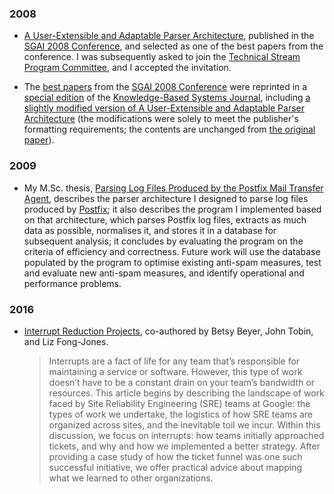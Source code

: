 ### 2008

*   [A User-Extensible and Adaptable Parser
    Architecture](/publications/sgai-2008.pdf), published in the [SGAI 2008
    Conference](http://www.bcs-sgai.org/ai2008/), and selected as one of the
    best papers from the conference.  I was subsequently asked to join the
    [Technical Stream Program Committee](http://www.bcs-sgai.org/tpc/?x=491),
    and I accepted the invitation.

*   The [best papers](http://www.bcs-sgai.org/sgai/kbsj_ai2008.htm) from the
    [SGAI 2008 Conference](http://www.bcs-sgai.org/ai2008/) were reprinted in a
    [special
    edition](http://www.sciencedirect.com/science?_ob=PublicationURL&_tockey=%23TOC%235652%232009%23999779992%231492106%23FLA%23&_cdi=5652&_pubType=J&_auth=y&_acct=C000050221&_version=1&_urlVersion=0&_userid=10&md5=c8b5b4f07319ac01a00136db989ce839)
    of the [Knowledge-Based Systems
    Journal](http://www.elsevier.com/wps/find/journaldescription.cws_home/525448/description),
    including [a slightly modified version of A User-Extensible and Adaptable
    Parser
    Architecture](http://www.sciencedirect.com/science?_ob=ArticleURL&_udi=B6V0P-4VDH8TX-2&_user=10&_coverDate=10%2F31%2F2009&_rdoc=7&_fmt=high&_orig=browse&_srch=doc-info%28%23toc%235652%232009%23999779992%231492106%23FLA%23display%23Volume%29&_cdi=5652&_sort=d&_docanchor=&_ct=13&_acct=C000050221&_version=1&_urlVersion=0&_userid=10&md5=5c31a86b511324c294ed5ef10d775f85)
    (the modifications were solely to meet the publisher's formatting
    requirements; the contents are unchanged from [the original
    paper](/publications/sgai-2008.pdf)).

### 2009

*   My M.Sc. thesis, [Parsing Log Files Produced by the Postfix Mail Transfer
    Agent](/publications/msc-thesis.pdf), describes the parser architecture I
    designed to parse log files produced by [Postfix](http://www.postfix.org/);
    it also describes the program I implemented based on that architecture,
    which parses Postfix log files, extracts as much data as possible,
    normalises it, and stores it in a database for subsequent analysis; it
    concludes by evaluating the program on the criteria of efficiency and
    correctness.  Future work will use the database populated by the program to
    optimise existing anti-spam measures, test and evaluate new anti-spam
    measures, and identify operational and performance problems.

### 2016

*   [Interrupt Reduction
    Projects](https://www.usenix.org/publications/login/winter-2016-vol-41-no-4/beyer),
    co-authored by Betsy Beyer, John Tobin, and Liz Fong-Jones.

    > Interrupts are a fact of life for any team that’s responsible for
    > maintaining a service or software. However, this type of work doesn’t have
    > to be a constant drain on your team’s bandwidth or resources. This article
    > begins by describing the landscape of work faced by Site Reliability
    > Engineering (SRE) teams at Google: the types of work we undertake, the
    > logistics of how SRE teams are organized across sites, and the inevitable
    > toil we incur. Within this discussion, we focus on interrupts: how teams
    > initially approached tickets, and why and how we implemented a better
    > strategy. After providing a case study of how the ticket funnel was one
    > such successful initiative, we offer practical advice about mapping what
    > we learned to other organizations.
